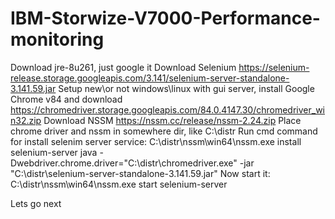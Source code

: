 # IBM-Storwize-V7000-Performance-monitoring

Download jre-8u261, just google it
Download Selenium https://selenium-release.storage.googleapis.com/3.141/selenium-server-standalone-3.141.59.jar
Setup new\or not windows\linux with gui server, install Google Chrome v84 and download https://chromedriver.storage.googleapis.com/84.0.4147.30/chromedriver_win32.zip
Download NSSM https://nssm.cc/release/nssm-2.24.zip
Place chrome driver and nssm in somewhere dir, like C:\distr
Run cmd command for install selenim server service: C:\distr\nssm\win64\nssm.exe install selenium-server java -Dwebdriver.chrome.driver="C:\distr\chromedriver.exe"  -jar "C:\distr\selenium-server-standalone-3.141.59.jar"
Now start it: C:\distr\nssm\win64\nssm.exe start selenium-server

Lets go next



